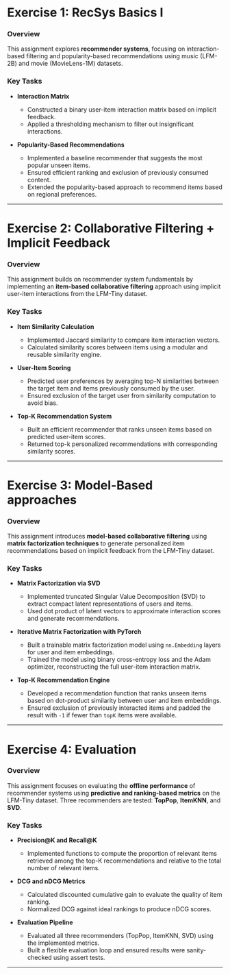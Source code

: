 # Exercise 1: RecSys Basics I

### **Overview**
This assignment explores **recommender systems**, focusing on interaction-based filtering and popularity-based recommendations using music (LFM-2B) and movie (MovieLens-1M) datasets.

### **Key Tasks**

- **Interaction Matrix**  
  - Constructed a binary user-item interaction matrix based on implicit feedback.
  - Applied a thresholding mechanism to filter out insignificant interactions.

- **Popularity-Based Recommendations**  
  - Implemented a baseline recommender that suggests the most popular unseen items.
  - Ensured efficient ranking and exclusion of previously consumed content.
  - Extended the popularity-based approach to recommend items based on regional preferences.

---

# Exercise 2: Collaborative Filtering + Implicit Feedback

### **Overview**
This assignment builds on recommender system fundamentals by implementing an **item-based collaborative filtering** approach using implicit user-item interactions from the LFM-Tiny dataset.

### **Key Tasks**

- **Item Similarity Calculation**  
  - Implemented Jaccard similarity to compare item interaction vectors.
  - Calculated similarity scores between items using a modular and reusable similarity engine.

- **User-Item Scoring**  
  - Predicted user preferences by averaging top-N similarities between the target item and items previously consumed by the user.
  - Ensured exclusion of the target user from similarity computation to avoid bias.

- **Top-K Recommendation System**  
  - Built an efficient recommender that ranks unseen items based on predicted user-item scores.
  - Returned top-k personalized recommendations with corresponding similarity scores.

---

# Exercise 3: Model-Based approaches

### **Overview**
This assignment introduces **model-based collaborative filtering** using **matrix factorization techniques** to generate personalized item recommendations based on implicit feedback from the LFM-Tiny dataset.

### **Key Tasks**

- **Matrix Factorization via SVD**  
  - Implemented truncated Singular Value Decomposition (SVD) to extract compact latent representations of users and items.
  - Used dot product of latent vectors to approximate interaction scores and generate recommendations.

- **Iterative Matrix Factorization with PyTorch**  
  - Built a trainable matrix factorization model using `nn.Embedding` layers for user and item embeddings.
  - Trained the model using binary cross-entropy loss and the Adam optimizer, reconstructing the full user-item interaction matrix.

- **Top-K Recommendation Engine**  
  - Developed a recommendation function that ranks unseen items based on dot-product similarity between user and item embeddings.
  - Ensured exclusion of previously interacted items and padded the result with `-1` if fewer than `topK` items were available.

---

# Exercise 4: Evaluation 

### **Overview**  
This assignment focuses on evaluating the **offline performance** of recommender systems using **predictive and ranking-based metrics** on the LFM-Tiny dataset. Three recommenders are tested: **TopPop**, **ItemKNN**, and **SVD**.

### **Key Tasks**

- **Precision@K and Recall@K**  
  - Implemented functions to compute the proportion of relevant items retrieved among the top-K recommendations and relative to the total number of relevant items.

- **DCG and nDCG Metrics**  
  - Calculated discounted cumulative gain to evaluate the quality of item ranking.
  - Normalized DCG against ideal rankings to produce nDCG scores.

- **Evaluation Pipeline**  
  - Evaluated all three recommenders (TopPop, ItemKNN, SVD) using the implemented metrics.
  - Built a flexible evaluation loop and ensured results were sanity-checked using assert tests.

--- 

